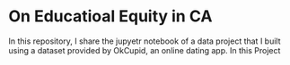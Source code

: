 # On Educatioal Equity in CA
In this repository, I share the jupyetr notebook of a data project that I built using a dataset provided by OkCupid, an online dating app. In this Project   
